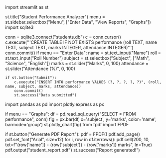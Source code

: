 import streamlit as st

st.title("Student Performance Analyzer")
menu = st.sidebar.selectbox("Menu", ["Enter Data", "View Reports", "Graphs"])
import sqlite3

conn = sqlite3.connect("students.db")
c = conn.cursor()
c.execute('''CREATE TABLE IF NOT EXISTS performance
             (roll TEXT, name TEXT, subject TEXT, marks INTEGER, attendance INTEGER)''')
conn.commit()
if menu == "Enter Data":
    name = st.text_input("Name")
    roll = st.text_input("Roll Number")
    subject = st.selectbox("Subject", ["Math", "Science", "English"])
    marks = st.slider("Marks", 0, 100)
    attendance = st.slider("Attendance (%)", 0, 100)
    
    if st.button("Submit"):
        c.execute("INSERT INTO performance VALUES (?, ?, ?, ?, ?)", (roll, name, subject, marks, attendance))
        conn.commit()
        st.success("Data submitted")
import pandas as pd
import plotly.express as px

if menu == "Graphs":
    df = pd.read_sql_query("SELECT * FROM performance", conn)
    fig = px.bar(df, x='subject', y='marks', color='name', barmode='group')
    st.plotly_chart(fig)
from fpdf import FPDF

if st.button("Generate PDF Report"):
    pdf = FPDF()
    pdf.add_page()
    pdf.set_font("Arial", size=12)
    for i, row in df.iterrows():
        pdf.cell(200, 10, txt=f"{row['name']} - {row['subject']} - {row['marks']} marks", ln=True)
    pdf.output("student_report.pdf")
    st.success("Report generated!")
